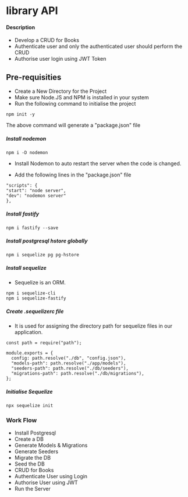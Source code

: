 # library API

#### Description
- Develop a CRUD for Books 
- Authenticate user and only the authenticated user should perform the CRUD
- Authorise user login using JWT Token

## Pre-requisities

- Create a New Directory for the Project
- Make sure Node.JS and NPM is installed in your system
- Run the following command to initialise the project
```
npm init -y
```
The above command will generate a "package.json" file

##### Install nodemon
```
npm i -D nodemon
```
- Install Nodemon to auto restart the server when the code is changed.

- Add the following lines in the "package.json" file
```
"scripts": {
"start": "node server",
"dev": "nodemon server"
},
```

##### Install fastify
```
npm i fastify --save
```

##### Install postgresql hstore globally
```
npm i sequelize pg pg-hstore
```

##### Install sequelize
- Sequelize is an ORM.
```
npm i sequelize-cli
npm i sequelize-fastify
```

##### Create .sequelizerc file

- It is used for assigning the directory path for sequelize files in our application.
```
const path = require("path");

module.exports = {
  config: path.resolve("./db", "config.json"),
  "models-path": path.resolve("./app/models"),
  "seeders-path": path.resolve("./db/seeders"),
  "migrations-path": path.resolve("./db/migrations"),
};
```

##### Initialise Sequelize
```
npx sequelize init
```

### Work Flow
- Install Postgresql
- Create a DB
- Generate Models & Migrations
- Generate Seeders
- Migrate the DB
- Seed the DB
- CRUD for Books
- Authenticate User using Login
- Authorise User using JWT
- Run the Server